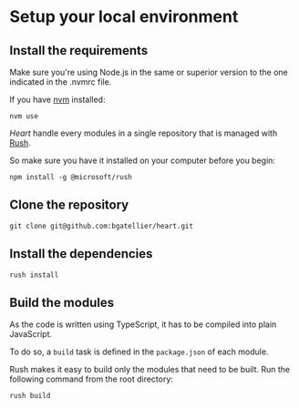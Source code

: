 # Setup your local environment

## Install the requirements

Make sure you're using Node.js in the same or superior version to the one indicated in the .nvmrc file.

If you have [nvm](https://github.com/nvm-sh/nvm) installed:

```
nvm use
```

_Heart_ handle every modules in a single repository that is managed with [Rush](https://rushjs.io/).

So make sure you have it installed on your computer before you begin:

```shell
npm install -g @microsoft/rush
```

## Clone the repository

```shell
git clone git@github.com:bgatellier/heart.git
```

## Install the dependencies

```shell
rush install
```

## Build the modules

As the code is written using TypeScript, it has to be compiled into plain JavaScript.

To do so, a `build` task is defined in the `package.json` of each module.

Rush makes it easy to build only the modules that need to be built. Run the following command from the root directory:

```shell
rush build
```
